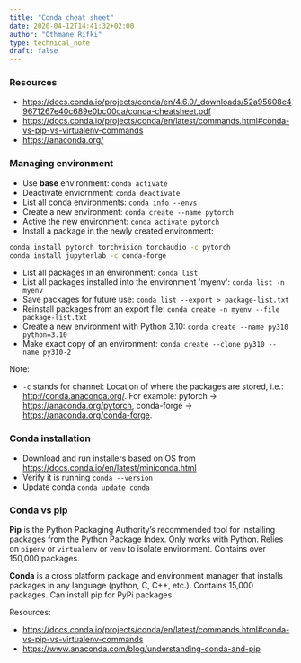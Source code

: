 ```yaml
---
title: "Conda cheat sheet"
date: 2020-04-12T14:41:32+02:00
author: "Othmane Rifki"
type: technical_note
draft: false
---
```

### Resources
* https://docs.conda.io/projects/conda/en/4.6.0/_downloads/52a95608c49671267e40c689e0bc00ca/conda-cheatsheet.pdf
* https://docs.conda.io/projects/conda/en/latest/commands.html#conda-vs-pip-vs-virtualenv-commands
* https://anaconda.org/


### Managing environment

* Use **base** environment: `conda activate`
* Deactivate enviornment: `conda deactivate`
* List all conda environments: `conda info --envs`
* Create a new environment: `conda create --name pytorch`
* Active the new environment: `conda activate pytorch`
* Install a package in the newly created environment: 
```bash 
conda install pytorch torchvision torchaudio -c pytorch
conda install jupyterlab -c conda-forge
```
* List all packages in an environment: `conda list`
* List all packages installed into the environment 'myenv': `conda list -n myenv`
* Save packages for future use: `conda list --export > package-list.txt`
* Reinstall packages from an export file: `conda create -n myenv --file package-list.txt`
* Create a new environment with Python 3.10: `conda create --name py310 python=3.10`
* Make exact copy of an environment: `conda create --clone py310 --name py310-2`

Note:    
* `-c` stands for channel: Location of where the packages are stored, i.e.: http://conda.anaconda.org/. For example: pytorch -> https://anaconda.org/pytorch, conda-forge -> https://anaconda.org/conda-forge.



### Conda installation

* Download and run installers based on OS from https://docs.conda.io/en/latest/miniconda.html
* Verify it is running `conda --version`
* Update conda `conda update conda`


### Conda vs pip

**Pip** is the Python Packaging Authority’s recommended tool for installing packages from the Python Package Index. Only works with Python. Relies on `pipenv` or `virtualenv` or `venv` to isolate environment. Contains over 150,000 packages.

**Conda** is a cross platform package and environment manager that installs packages in any language (python, C, C++, etc.). Contains 15,000 packages. Can install pip for PyPi packages.

Resources:   
* https://docs.conda.io/projects/conda/en/latest/commands.html#conda-vs-pip-vs-virtualenv-commands
* https://www.anaconda.com/blog/understanding-conda-and-pip

